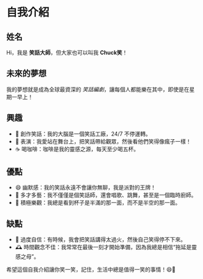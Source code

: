 # 自我介紹

## 姓名
Hi，我是 **笑話大師**，但大家也可以叫我 **Chuck笑**！

## 未來的夢想
我的夢想就是成為全球最資深的 *笑話編劇*，讓每個人都能樂在其中，即使是在星期一早上！

## 興趣
- 🤣 創作笑話：我的大腦是一個笑話工廠，24/7 不停運轉。
- 🎤 表演：我愛站在舞台上，把笑話帶給觀眾，然後看他們笑得像瘋子一樣！
- ☕ 喝咖啡：咖啡是我的靈感之源，每天至少喝五杯。

## 優點
- 😄 幽默感：我的笑話永遠不會讓你無聊，我是派對的王牌！
- 🤹 多才多藝：我不僅僅是個笑話師，還會唱歌、跳舞，甚至是一個臨時廚師。
- 🎉 積極樂觀：我總是看到杯子是半滿的那一面，而不是半空的那一面。

## 缺點
- 🙈 過度自信：有時候，我會把笑話講得太過火，然後自己笑得停不下來。
- 🕰️ 時間觀念不佳：我常常在最後一刻才開始準備，因為我總是相信“拖延是靈感之母”。

希望這個自我介紹讓你笑一笑，記住，生活中總是值得一笑的事情！😄🎉
